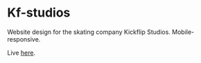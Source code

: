 # Kf-studios
Website design for the skating company Kickflip Studios. Mobile-responsive.

Live [here](https://www.sebarbossus.github.io/kf-studios).

